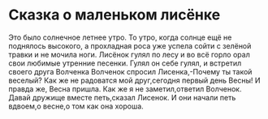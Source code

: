 Сказка о маленьком лисёнке
===============

Это было солнечное летнее утро. То утро, когда солнце ещё не поднялось высокого, а прохладная роса уже успела сойти с зелёной травки и не мочила ноги. Лисёнок гулял по лесу и во всё горло орал свои любимые утренние песенки.
Гулял он себе гулял, и встретил своего друга Волченка
Волченок спросил Лисенка,-Почему ты такой веселый?
Как же не радоватся мой друг,сегодня первый день Весны!
И правда же, Весна пришла.
Как же я не заметил,ответил Волченок.
Давай дружище вместе петь,сказал Лисенок.
И они начали петь вдвоем,о весне,о том как она хороша.

